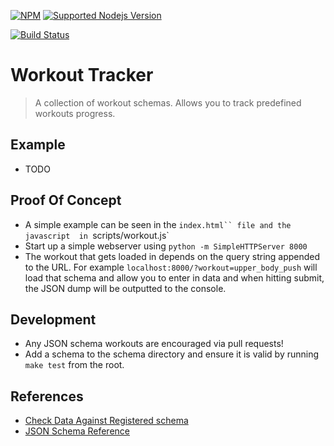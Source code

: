 [![NPM](https://nodei.co/npm/workout-tracker.png?downloads=true&downloadRank=true&stars=true)](https://nodei.co/npm/workout-tracker/)
[![Supported Nodejs Version](https://img.shields.io/badge/node-%3E%3D0.10-blue.svg)](https://www.npmjs.com/package/workout-tracker)

[![Build Status](https://travis-ci.org/khaliqgant/workout-tracker.svg?branch=master)](https://travis-ci.org/khaliqgant/workout-tracker)

# Workout Tracker
> A collection of workout schemas. Allows you to track predefined workouts progress.

## Example
* TODO

## Proof Of Concept
* A simple example can be seen in the `index.html`` file and the javascript 
in `scripts/workout.js`
* Start up a simple webserver using `python -m SimpleHTTPServer 8000`
* The workout that gets loaded in depends on the query string appended to the URL.
For example `localhost:8000/?workout=upper_body_push` will load that schema
and allow you to enter in data and when hitting submit, the JSON dump will be
outputted to the console.

## Development
* Any JSON schema workouts are encouraged via pull requests!
* Add a schema to the schema directory and ensure it is valid by running `make test`
from the root.

## References
* [Check Data Against Registered schema](http://jsonschemalint.com/draft4/#)
* [JSON Schema Reference](http://spacetelescope.github.io/understanding-json-schema)
